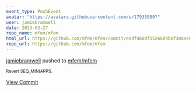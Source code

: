 ```yaml
---
event_type: PushEvent
avatar: "https://avatars.githubusercontent.com/u/17935880?"
user: jamiebramwell
date: 2023-03-27
repo_name: mfem/mfem
html_url: https://github.com/mfem/mfem/commit/eadf460df55266d9b6f388ae8cab768e38416e8e
repo_url: https://github.com/mfem/mfem
---
```


<a href='https://github.com/jamiebramwell' target='_blank'>jamiebramwell</a> pushed to <a href='https://github.com/mfem/mfem' target='_blank'>mfem/mfem</a>

<small>Revert SEQ_MINIAPPS.</small>

<a href='https://github.com/mfem/mfem/commit/eadf460df55266d9b6f388ae8cab768e38416e8e' target='_blank'>View Commit</a>